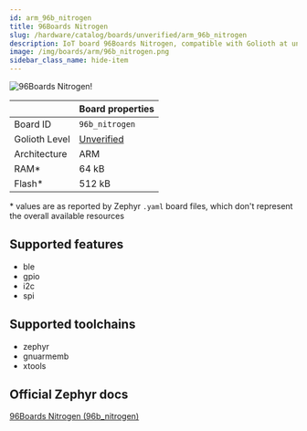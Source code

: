 ```yaml
---
id: arm_96b_nitrogen
title: 96Boards Nitrogen
slug: /hardware/catalog/boards/unverified/arm_96b_nitrogen
description: IoT board 96Boards Nitrogen, compatible with Golioth at unverified level.
image: /img/boards/arm/96b_nitrogen.png
sidebar_class_name: hide-item
---
```


[//]: # (This is an auto-generated file, do not edit! Changes to it will be lost upon re-generation)

![96Boards Nitrogen!](/img/boards/arm/96b_nitrogen.png "96Boards Nitrogen")

|                | Board properties     |
| -------------  | -------------------- |
| Board ID       | `96b_nitrogen` |
| Golioth Level  | [Unverified](/hardware#unverified-boards) |
| Architecture   | ARM |
| RAM*           | 64 kB |
| Flash*         | 512 kB |

\* values are as reported by Zephyr `.yaml` board files, which don't represent the overall available resources



## Supported features

* ble
* gpio
* i2c
* spi

## Supported toolchains

* zephyr
* gnuarmemb
* xtools

## Official Zephyr docs

[96Boards Nitrogen (96b_nitrogen)](https://docs.zephyrproject.org/latest/boards/arm/96b_nitrogen/doc/index.html)
